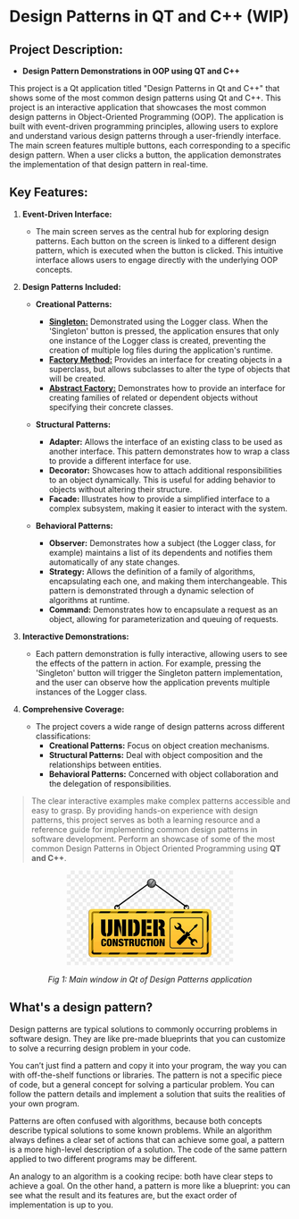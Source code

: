 # Design Patterns in QT and C++ **(WIP)**

## Project Description: 
 - **Design Pattern Demonstrations in OOP using QT and C++**

This project is a Qt application titled "Design Patterns in Qt and C++" that shows some of the most common design patterns using Qt and C++.
This project is an interactive application that showcases the most common design patterns in Object-Oriented Programming (OOP). 
The application is built with event-driven programming principles, allowing users to explore and understand various design patterns through a user-friendly 
interface. The main screen features multiple buttons, each corresponding to a specific design pattern. When a user clicks a button, the application demonstrates 
the implementation of that design pattern in real-time.

## Key Features:
1. **Event-Driven Interface:**

    - The main screen serves as the central hub for exploring design patterns. Each button on the screen is linked to a different design pattern, which is executed when the button is clicked. This intuitive interface allows users to engage directly with the underlying OOP concepts.

2. **Design Patterns Included:**

    - **Creational Patterns:**

        -  [**Singleton:**](singleton/README.md) Demonstrated using the Logger class. When the 'Singleton' button is pressed, the application ensures that only one instance of the Logger class is created, preventing the creation of multiple log files during the application's runtime.
        -  [**Factory Method:**](factory_method_v1/README.md) Provides an interface for creating objects in a superclass, but allows subclasses to alter the type of objects that will be created.
        -  [**Abstract Factory:**](abstract_factory/README.md) Demonstrates how to provide an interface for creating families of related or dependent objects without specifying their concrete classes.
    - **Structural Patterns:**

        - **Adapter:** Allows the interface of an existing class to be used as another interface. This pattern demonstrates how to wrap a class to provide a different interface for use.
        - **Decorator:** Showcases how to attach additional responsibilities to an object dynamically. This is useful for adding behavior to objects without altering their structure.
        - **Facade:** Illustrates how to provide a simplified interface to a complex subsystem, making it easier to interact with the system.
    - **Behavioral Patterns:**

        - **Observer:** Demonstrates how a subject (the Logger class, for example) maintains a list of its dependents and notifies them automatically of any state changes.
        - **Strategy:** Allows the definition of a family of algorithms, encapsulating each one, and making them interchangeable. This pattern is demonstrated through a dynamic selection of algorithms at runtime.
        - **Command:** Demonstrates how to encapsulate a request as an object, allowing for parameterization and queuing of requests.

3. **Interactive Demonstrations:**

    - Each pattern demonstration is fully interactive, allowing users to see the effects of the pattern in action. For example, pressing the 'Singleton' button will trigger the Singleton pattern implementation, and the user can observe how the application prevents multiple instances of the Logger class.

4. **Comprehensive Coverage:**

    - The project covers a wide range of design patterns across different classifications:
        - **Creational Patterns:** Focus on object creation mechanisms.
        - **Structural Patterns:** Deal with object composition and the relationships between entities.
        - **Behavioral Patterns:** Concerned with object collaboration and the delegation of responsibilities.

>The clear interactive examples make complex patterns accessible and easy to grasp.
By providing hands-on experience with design patterns, this project serves as both a learning resource and a reference guide for implementing common design patterns in software development.
Perform an showcase of some of the most common Design Patterns in Object Oriented Programming using **QT and C++**.

<p align="center">
  <img src="images/underconstruction.png" width="298" height="169" alt="Main window in Qt of Design Patterns application">
</p>
<p align="center">

<p align="center">
  <em>Fig 1: Main window in Qt of Design Patterns application</em>
</p>


## What's a design pattern?
Design patterns are typical solutions to commonly occurring problems in software design. They are like pre-made blueprints that you can customize
to solve a recurring design problem in your code.

You can’t just find a pattern and copy it into your program, the way you can with off-the-shelf functions or libraries. The pattern is not a 
specific piece of code, but a general concept for solving a particular problem. You can follow the pattern details and implement a solution 
that suits the realities of your own program.

Patterns are often confused with algorithms, because both concepts describe typical solutions to some known problems. While an algorithm always 
defines a clear set of actions that can achieve some goal, a pattern is a more high-level description of a solution. The code of the same pattern 
applied to two different programs may be different.

An analogy to an algorithm is a cooking recipe: both have clear steps to achieve a goal. On the other hand, a pattern is more like a blueprint: 
you can see what the result and its features are, but the exact order of implementation is up to you.


